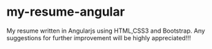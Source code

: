 # my-resume-angular
My resume written in Angularjs using HTML,CSS3 and Bootstrap. Any suggestions for further improvement will be highly appreciated!!!
